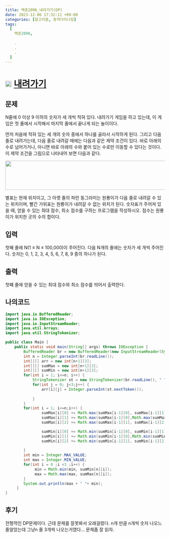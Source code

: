 ```yaml
---
title: 백준2096_내려가기(DP)
date: 2023-12-06 17:32:11 +09:00
categories: [알고리즘, 동적다이나밍]
tags:
  [
    백준2096,
    
    .
    .
    .
  ]
---
```


# <img width="20px"  src="https://d2gd6pc034wcta.cloudfront.net/tier/11.svg" class="solvedac-tier"> [내려가기](https://www.acmicpc.net/problem/2096) 



## 문제
<p>N줄에 0 이상 9 이하의 숫자가 세 개씩 적혀 있다. 내려가기 게임을 하고 있는데, 이 게임은 첫 줄에서 시작해서 마지막 줄에서 끝나게 되는 놀이이다.</p>

<p>먼저 처음에 적혀 있는 세 개의 숫자 중에서 하나를 골라서 시작하게 된다. 그리고 다음 줄로 내려가는데, 다음 줄로 내려갈 때에는 다음과 같은 제약 조건이 있다. 바로 아래의 수로 넘어가거나, 아니면 바로 아래의 수와 붙어 있는 수로만 이동할 수 있다는 것이다. 이 제약 조건을 그림으로 나타내어 보면 다음과 같다.</p>

<p><img alt="" src="https://www.acmicpc.net/JudgeOnline/upload/201007/down.png" style="height:92px; width:685px"></p>

<p>별표는 현재 위치이고, 그 아랫 줄의 파란 동그라미는 원룡이가 다음 줄로 내려갈 수 있는 위치이며, 빨간 가위표는 원룡이가 내려갈 수 없는 위치가 된다. 숫자표가 주어져 있을 때, 얻을 수 있는 최대 점수, 최소 점수를 구하는 프로그램을 작성하시오. 점수는 원룡이가 위치한 곳의 수의 합이다.</p>

## 입력
<p>첫째 줄에 N(1 ≤ N ≤ 100,000)이 주어진다. 다음 N개의 줄에는 숫자가 세 개씩 주어진다. 숫자는 0, 1, 2, 3, 4, 5, 6, 7, 8, 9 중의 하나가 된다.</p>

## 출력
<p>첫째 줄에 얻을 수 있는 최대 점수와 최소 점수를 띄어서 출력한다.</p>

## 나의코드
```java
import java.io.BufferedReader;
import java.io.IOException;
import java.io.InputStreamReader;
import java.util.Arrays;
import java.util.StringTokenizer;

public class Main {
	public static void main(String[] args) throws IOException {
		BufferedReader br = new BufferedReader(new InputStreamReader(System.in));
		int n = Integer.parseInt(br.readLine());
		int[][] arr = new int[n+1][3];
		int[][] sumMax = new int[n+1][3];
		int[][] sumMin = new int[n+1][3];
		for(int i = 1; i<=n; i++) {
			StringTokenizer st = new StringTokenizer(br.readLine(), " ");
			for(int j = 0; j<3;j++) {
				arr[i][j] = Integer.parseInt(st.nextToken());
				
			}
		}
		for(int i = 1; i<=n;i++) {
				sumMax[i][0] += Math.max(sumMax[i-1][0], sumMax[i-1][1]) + arr[i][0];
				sumMax[i][1] += Math.max(sumMax[i-1][0],Math.max(sumMax[i-1][1], sumMax[i-1][2])) + arr[i][1];
				sumMax[i][2] += Math.max(sumMax[i-1][1], sumMax[i-1][2]) + arr[i][2];

				sumMin[i][0] += Math.min(sumMin[i-1][0], sumMin[i-1][1]) + arr[i][0];
				sumMin[i][1] += Math.min(sumMin[i-1][0],Math.min(sumMin[i-1][1], sumMin[i-1][2])) + arr[i][1];
				sumMin[i][2] += Math.min(sumMin[i-1][1], sumMin[i-1][2]) + arr[i][2];
				
		}
		int min = Integer.MAX_VALUE;
		int max = Integer.MIN_VALUE;
		for(int i = 0 ;i <3 ;i++) {
			 min = Math.min(min, sumMin[n][i]);
			 max = Math.max(max, sumMax[n][i]);
		}
		System.out.println(max + " "+ min);
	 }
}
```

## 후기
<p>전형적인 DP문제이다. 근데 문제를 잘못봐서 오래걸렸다. n개 만큼 n개씩 숫자 나오느줄알았는데 그냥n 줄 3개씩 나오는거였다... 문제좀 잘 읽자.</p>